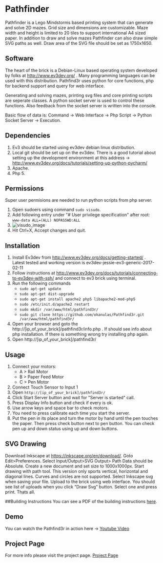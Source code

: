 # Pathfinder

Pathfinder is a Lego Mindstorms based printing system that can generate and solve 2D mazes. Grid size and dimensions are customizable. Maze width and height is limited to 20 tiles to support international A4 sized paper. In addition to draw and solve mazes Pathfinder can also draw simple SVG paths as well. Draw area of the SVG file should be set as 1750x1650.

## Software

The heart of the brick is a Debian-Linux based operating system developed by folks at http://www.ev3dev.org/ . Many programming languages can be used with this distribution. Pathfind3r uses python for core functions, php for backend support and query for web interface.

Generating and solving mazes, printing svg files and core printing scripts are seperate classes. A python socket server is used to control these functions. Also feedback from the socket server is written into the console.

Basic flow of data is: Command -> Web Interface -> Php Script -> Python Socket Server -> Execution.

## Dependencies

1. Ev3 should be started using ev3dev debian linux distribution.
2. Local git should be set up on the ev3dev. There is a good tutorial about setting up the development environment at this address -> http://www.ev3dev.org/docs/tutorials/setting-up-python-pycharm/
3. Apache.
4. Php 5.

## Permissions

Super user permisions are needed to run python scripts from php server.

1. Open sudoers using command `sudo visudo`.
2. Add following entry under "# User privilege specification" after root: `www-data ALL=(ALL) NOPASSWD:ALL`
3. ![visudo_image](https://github.com/okanulas/Pathfind3r/blob/master/images/visudo.png)
4. Hit Ctrl+X, Accept changes and quit.

## Installation

1. Install Ev3dev from http://www.ev3dev.org/docs/getting-started/ . Latest tested and working version is ev3dev-jessie-ev3-generic-2017-02-11
2. Follow instructions at http://www.ev3dev.org/docs/tutorials/connecting-to-ev3dev-with-ssh/ and connect to ev3 brick using terminal.
3. Run the following commands
   - `sudo apt-get update`
   - `sudo apt-get dist-upgrade`
   - `sudo apt-get install apache2 php5 libapache2-mod-php5`
   - `sudo /etc/init.d/apache2 restart`
   - `sudo mkdir /var/www/html/pathfind3r/`
   - `sudo git clone https://github.com/okanulas/Pathfind3r.git /var/www/html/pathfind3r/`
4. Open your browser and goto the http://[ip_of_your_brick]/pathfind3r/info.php . If should see info about php installation. If there is something wrong try installing php again.
5. Open http://[ip_of_your_brick]/pathfind3r/

## Usage

1. Connect your motors:
   - A > Rail Motor
   - B > Paper Feed Motor
   - C > Pen Motor
2. Connect Touch Sensor to Input 1
3. Open `http://[ip_of_your_brick]/pathfind3r/`
4. Click Start Server button and wait for "Server is started" call.
5. Press Display Info button and check if every is ok.
6. Use arrow keys and space bar to check motors.
7. You need to press calibrate each time you start the server.
8. Put the pen in its place and turn the motor by hand until the pen touches the paper. Then press check button next to pen button. You can check pen up and down status using up and down buttons.

## SVG Drawing

Download Inkscape at https://inkscape.org/en/download/. Goto Edit>Preferences. Select Input/Output>SVG Output> Path Data should be Absolute. Create a new document and set size to 1000x1000px. Start drawing with path tool. This version only sports vertical, horizontal and diagonal lines. Curves and circles are not supported. Select Inkscape svg when saving your file. Upload to the brick using web interface. You should see list of uploads when you click "Draw Svg" button. Select one and press print. Thats all.

##Building Instructions
You can see a PDF of the building instructions [here](pathfind3r.pdf).

## Demo

You can watch the Pathfind3r in action here -> [Youtube Video](https://www.youtube.com/watch?v=tg4IwxdkICM)

## Project Page

For more info please visit the project page. [Project Page](http://www.okanulas.com/pathfind3r/)
